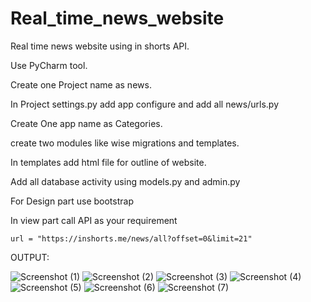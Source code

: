 # Real_time_news_website
Real time news website using in shorts API.

Use PyCharm tool.

Create one Project name as news.

  In Project settings.py add app configure  and add all news/urls.py
  
Create One app name as Categories.

  create two modules like wise migrations and templates.
  
  In templates add html file for outline of website.
  
Add all database activity using models.py and admin.py 

For Design part use bootstrap

In view part call API as your requirement

	url = "https://inshorts.me/news/all?offset=0&limit=21"

OUTPUT:

![Screenshot (1)](https://github.com/Varshil25/Real_time_news_website/assets/130171937/ce60e167-4fb4-4fb0-8a19-5fb28354c6a8)
![Screenshot (2)](https://github.com/Varshil25/Real_time_news_website/assets/130171937/9c387372-2fa0-48e6-85ca-66fc38c8ee0c)
![Screenshot (3)](https://github.com/Varshil25/Real_time_news_website/assets/130171937/5d34d039-400f-4daa-b057-dc16e4050bfb)
![Screenshot (4)](https://github.com/Varshil25/Real_time_news_website/assets/130171937/ed8ba162-22c5-4458-b48c-482a15c9f234)
![Screenshot (5)](https://github.com/Varshil25/Real_time_news_website/assets/130171937/94c33c9d-ea35-4faa-8e34-e9e77052036c)
![Screenshot (6)](https://github.com/Varshil25/Real_time_news_website/assets/130171937/30afec4d-bbc8-4995-8c2b-7da7aff92206)
![Screenshot (7)](https://github.com/Varshil25/Real_time_news_website/assets/130171937/ad91f6e9-9e16-4b69-b8a1-933afbc190cf)


